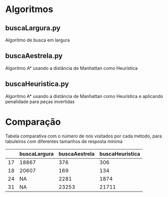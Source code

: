 # Algoritmos
## buscaLargura.py
Algoritmo de busca em largura

## buscaAestrela.py
Algoritmo A* usando a distância de Manhattan como Heurística

## buscaHeuristica.py
Algoritmo A* usando a distância de Manhattan como Heurística e aplicando penalidade para peças invertidas

# Comparação

Tabela comparativa com o número de nós visitados por cada método, para tabuleiros com diferentes tamanhos de resposta mínima

|         | buscaLargura | buscaAestrela | buscaHeuristica |
|---------|--------------|---------------|-----------------|
|   17    |      18867   |       376     |           306    |
|   18    |      20607   |       169     |           134    |
|   24    |        NA    |      2281     |          1874    |
|   31    |        NA    |     23253     |         21711    |